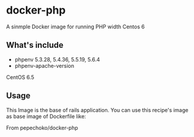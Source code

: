 # docker-php
A sinmple Docker image for running PHP width Centos 6

## What's include
* phpenv  5.3.28, 5.4.36, 5.5.19, 5.6.4
* phpenv-apache-version

CentOS 6.5
## Usage

This Image is the base of rails application. You can use this recipe's image as base image of Dockerfile like:

From pepechoko/docker-php

